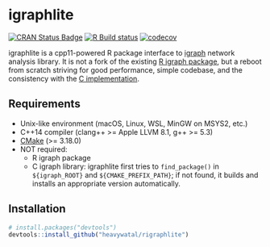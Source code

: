 # igraphlite

[![CRAN Status Badge](https://www.r-pkg.org/badges/version/igraphlite)](https://cran.r-project.org/package=igraphlite)
[![R Build status](https://github.com/heavywatal/rigraphlite/workflows/R-CMD-check/badge.svg)](https://github.com/heavywatal/rigraphlite/actions)
[![codecov](https://codecov.io/gh/heavywatal/rigraphlite/graph/badge.svg?token=xWOphBcnTN)](https://codecov.io/gh/heavywatal/rigraphlite)

igraphlite is a cpp11-powered R package interface to [igraph](https://igraph.org/) network analysis library. It is not a fork of the existing [R igraph package](https://igraph.org/r/), but a reboot from scratch striving for good performance, simple codebase, and the consistency with the [C implementation](https://igraph.org/c/doc/).


## Requirements

- Unix-like environment (macOS, Linux, WSL, MinGW on MSYS2, etc.)
- C++14 compiler (clang++ >= Apple LLVM 8.1, g++ >= 5.3)
- [CMake](https://cmake.org/) (>= 3.18.0)
- NOT required:
    - R igraph package
    - C igraph library:
      igraphlite first tries to `find_package()` in `${igraph_ROOT}` and `${CMAKE_PREFIX_PATH}`; if not found, it builds and installs an appropriate version automatically.

## Installation

```r
# install.packages("devtools")
devtools::install_github("heavywatal/rigraphlite")
```

